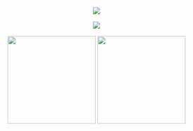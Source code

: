 <div align="center">
    <picture align="center">
        <source media="(prefers-color-scheme: dark)" srcset="https://gist.githubusercontent.com/KysawaJR/9f6cd21c0caee003a704e308fb9bc1bb/raw/397fa2ea6260a9061d261bb92626a9cfd0ee253a/readme-white.svg">
        <img src="https://gist.githubusercontent.com/KysawaJR/59b01a2f8e80988330a8a6f7aee5c162/raw/43cd4459d30a766352d0eb58e181c853f6748217/readme-black.svg">
    </picture>
</div>
<br>
<div align="center">
    <a href="#" alt="Linkedin" target="_blank">
        <img src="https://img.shields.io/badge/-Linkedin-0e76a8?style=flat-square&logo=Linkedin&logoColor=white&link=https://www.linkedin.com/in/kysawa-junior/">
    </a>
</div>
<br>

<div align="center">
    <img height=200 src="https://github-readme-stats.vercel.app/api?username=KysawaJR&theme=default&show_icons=true">
    <img height=200 src="https://github-readme-stats.vercel.app/api/top-langs/?username=KysawaJR&hide=html&layout=compact=true&theme=default">
</div>

